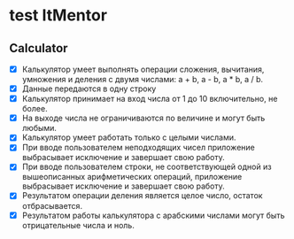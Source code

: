 # test ItMentor
## Calculator
- [x] Калькулятор умеет выполнять операции сложения, вычитания, умножения и деления с двумя числами: a + b, a - b, a * b, a / b.
- [x] Данные передаются в одну строку
- [x] Калькулятор принимает на вход числа от 1 до 10 включительно, не более.
- [x] На выходе числа не ограничиваются по величине и могут быть любыми.
- [x] Калькулятор умеет работать только с целыми числами.
- [x] При вводе пользователем неподходящих чисел приложение выбрасывает исключение и завершает свою работу.
- [x] При вводе пользователем строки, не соответствующей одной из вышеописанных арифметических операций, приложение выбрасывает исключение и завершает свою работу.
- [x] Результатом операции деления является целое число, остаток отбрасывается.
- [x] Результатом работы калькулятора с арабскими числами могут быть отрицательные числа и ноль.
